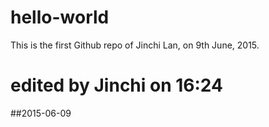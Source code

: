 # hello-world
This is the first Github repo of Jinchi Lan, on 9th June, 2015.

# edited by Jinchi on 16:24
##2015-06-09
